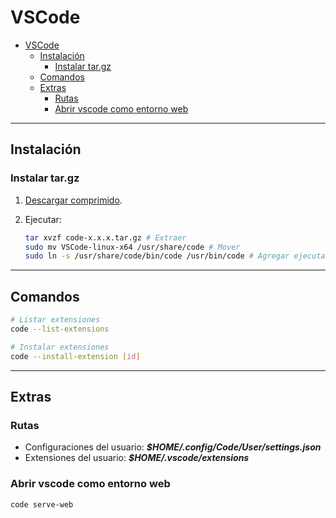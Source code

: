 # VSCode

- [VSCode](#vscode)
  - [Instalación](#instalación)
    - [Instalar tar.gz](#instalar-targz)
  - [Comandos](#comandos)
  - [Extras](#extras)
    - [Rutas](#rutas)
    - [Abrir vscode como entorno web](#abrir-vscode-como-entorno-web)

---

## Instalación

### Instalar tar.gz

1. [Descargar comprimido](https://code.visualstudio.com/Download).
2. Ejecutar:

   ```sh
   tar xvzf code-x.x.x.tar.gz # Extraer
   sudo mv VSCode-linux-x64 /usr/share/code # Mover
   sudo ln -s /usr/share/code/bin/code /usr/bin/code # Agregar ejecutable al path
   ```

---

## Comandos

```sh
# Listar extensiones
code --list-extensions

# Instalar extensiones
code --install-extension [id]
```

---

## Extras

### Rutas

- Configuraciones del usuario: **_$HOME/.config/Code/User/settings.json_**
- Extensiones del usuario: **_$HOME/.vscode/extensions_**

### Abrir vscode como entorno web

```sh
code serve-web
```
